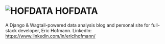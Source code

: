 # ![HOFDATA](https://www.hofdata.com/static/favicon.ico) HOFDATA

A Django & Wagtail-powered data analysis blog and personal site for full-stack developer, Eric Hofmann.
LinkedIn: https://www.linkedin.com/in/ericlhofmann/

